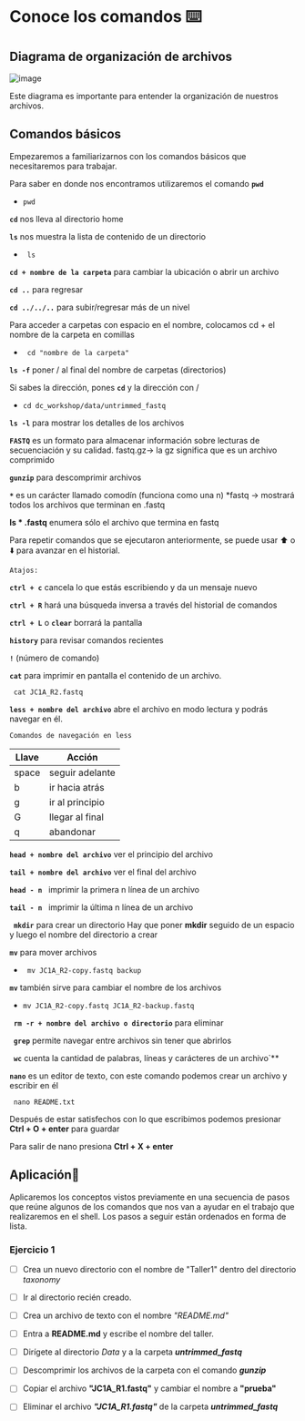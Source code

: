 # Conoce los comandos ⌨️


## Diagrama  de organización de archivos

![image](https://github.com/landalab0/IntroduccionBioinformaticaLinux/assets/160525027/539c9c88-8b8a-4b46-a6bf-b185b71b712a)

Este diagrama es importante para entender la organización de nuestros archivos. 

## Comandos básicos

Empezaremos a familiarizarnos con los comandos básicos que necesitaremos para trabajar.

Para saber en donde nos encontramos utilizaremos el comando **`pwd`**
*     pwd

**`cd`**      nos lleva al directorio home

**`ls`** nos muestra la lista de contenido de un directorio

*      ls                            

**`cd + nombre de la carpeta`**  para cambiar la ubicación o abrir un archivo

**`cd ..`** para regresar

**`cd ../../..`** para subir/regresar más de un nivel

Para acceder a carpetas con espacio en el nombre, colocamos cd + el nombre de la carpeta en comillas  
*      cd "nombre de la carpeta"

**`ls -f`** poner / al final del nombre de carpetas (directorios)

Si sabes la dirección, pones **`cd`** y la dirección con /
  *     cd dc_workshop/data/untrimmed_fastq

**`ls -l`** para mostrar los detalles de los archivos 

**`FASTQ`** es un formato para almacenar información sobre lecturas de secuenciación y su calidad.
fastq.gz-> la gz significa que es un archivo comprimido 

**`gunzip`** para descomprimir archivos

**` * `** es un carácter llamado comodín (funciona como una n) 
       *fastq -> mostrará todos los archivos que terminan en .fastq

**ls * .fastq** enumera sólo el archivo que termina en fastq

Para repetir comandos que se ejecutaron anteriormente, se puede usar ⬆️ o ⬇️ para avanzar en el historial.

`Atajos:` 

**`ctrl + c`**   cancela lo que estás escribiendo y da un mensaje nuevo

**`ctrl + R`**   hará una búsqueda inversa a través del historial de comandos

**` ctrl + L `** o **`clear`** borrará la pantalla

**` history `** para revisar comandos recientes

**`!`** (número de comando)

**`cat`** para imprimir en pantalla el contenido de un archivo.

     cat JC1A_R2.fastq 


**`less + nombre del archivo`** abre el archivo en modo lectura y podrás navegar en él.


`Comandos de navegación en less `


| Llave         | Acción           |
| ------------- | -------------    |
|   space       | seguir adelante  |
|     b         | ir hacia atrás   |
|     g         | ir al principio  |
|     G         | llegar al final  |
|     q         |  abandonar       |


**` head + nombre del archivo `** ver el principio del archivo

**` tail + nombre del archivo `**  ver el final del archivo

**` head - n  `**  imprimir la primera n línea de un archivo 

**` tail - n  `**  imprimir la última n línea de un archivo 

**` mkdir`** para crear un directorio 
Hay que poner **mkdir** seguido de un espacio y luego el nombre del directorio a crear

**`mv`** para mover archivos

*      mv JC1A_R2-copy.fastq backup

**`mv`** también sirve para cambiar el nombre de los archivos

*     mv JC1A_R2-copy.fastq JC1A_R2-backup.fastq

**` rm -r + nombre del archivo o directorio`** para eliminar

**` grep`** permite navegar entre archivos sin tener que abrirlos

**` wc`** cuenta la cantidad de palabras, líneas y carácteres de un archivo`**

**`nano`** es un editor de texto, con este comando podemos crear un archivo y escribir en él

     nano README.txt

Después de estar satisfechos con lo que escribimos podemos presionar **Ctrl + O + enter**  para guardar 

Para salir de nano presiona **Ctrl + X + enter** 


## Aplicación💾
Aplicaremos los conceptos vistos previamente en una secuencia de pasos que reúne algunos de los comandos que nos van a ayudar en el trabajo que realizaremos en el shell. Los pasos a seguir están ordenados en forma de lista.

###   Ejercicio 1
- [ ] Crea un nuevo directorio con el nombre de "Taller1" dentro del directorio *taxonomy* 
- [ ] Ir al directorio recién creado.
- [ ] Crea un archivo de texto con el nombre *"README.md"*
- [ ] Entra a **README.md** y escribe el nombre del taller.
- [ ] Dirígete al directorio *Data* y a la carpeta ***untrimmed_fastq***
- [ ] Descomprimir los archivos de la carpeta con el comando  ***gunzip***
- [ ] Copiar el archivo **"JC1A_R1.fastq"** y cambiar el nombre a **"prueba"**
- [ ] Eliminar el archivo ***"JC1A_R1.fastq"*** de la carpeta ***untrimmed_fastq***
               













